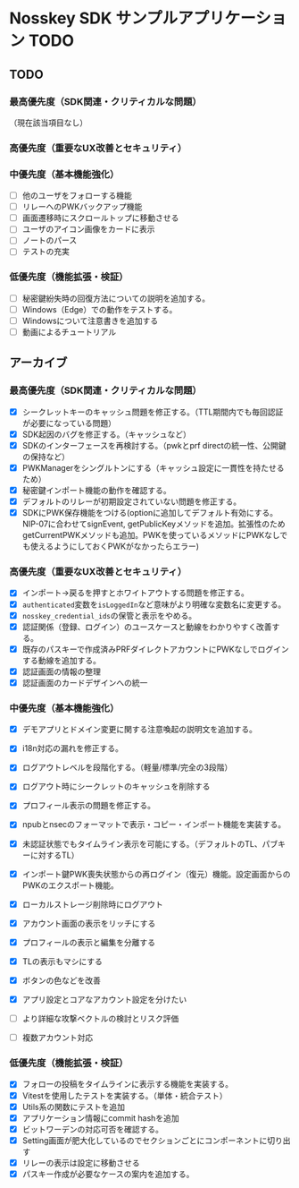 # Nosskey SDK サンプルアプリケーション TODO

## TODO

### 最高優先度（SDK関連・クリティカルな問題）
（現在該当項目なし）

### 高優先度（重要なUX改善とセキュリティ）

### 中優先度（基本機能強化）
- [ ] 他のユーザをフォローする機能
- [ ] リレーへのPWKバックアップ機能
- [ ] 画面遷移時にスクロールトップに移動させる
- [ ] ユーザのアイコン画像をカードに表示
- [ ] ノートのパース
- [ ] テストの充実

### 低優先度（機能拡張・検証）
- [ ] 秘密鍵紛失時の回復方法についての説明を追加する。
- [ ] Windows（Edge）での動作をテストする。
- [ ] Windowsについて注意書きを追加する
- [ ] 動画によるチュートリアル

## アーカイブ

### 最高優先度（SDK関連・クリティカルな問題）
- [x] シークレットキーのキャッシュ問題を修正する。（TTL期間内でも毎回認証が必要になっている問題）
- [x] SDK起因のバグを修正する。（キャッシュなど）
- [x] SDKのインターフェースを再検討する。（pwkとprf directの統一性、公開鍵の保持など）
- [x] PWKManagerをシングルトンにする（キャッシュ設定に一貫性を持たせるため）
- [x] 秘密鍵インポート機能の動作を確認する。
- [x] デフォルトのリレーが初期設定されていない問題を修正する。
- [x] SDKにPWK保存機能をつける(optionに追加してデフォルト有効にする。NIP-07に合わせてsignEvent, getPublicKeyメソッドを追加。拡張性のためgetCurrentPWKメソッドも追加。PWKを使っているメソッドにPWKなしでも使えるようにしておくPWKがなかったらエラー)

### 高優先度（重要なUX改善とセキュリティ）
- [x] インポート→戻るを押すとホワイトアウトする問題を修正する。
- [x] `authenticated`変数を`isLoggedIn`など意味がより明確な変数名に変更する。
- [x] `nosskey_credential_ids`の保管と表示をやめる。
- [x] 認証関係（登録、ログイン）のユースケースと動線をわかりやすく改善する。
- [x] 既存のパスキーで作成済みPRFダイレクトアカウントにPWKなしでログインする動線を追加する。
- [x] 認証画面の情報の整理
- [x] 認証画面のカードデザインへの統一

### 中優先度（基本機能強化）
- [x] デモアプリとドメイン変更に関する注意喚起の説明文を追加する。
- [x] i18n対応の漏れを修正する。
- [x] ログアウトレベルを段階化する。（軽量/標準/完全の3段階）
- [x] ログアウト時にシークレットのキャッシュを削除する
- [x] プロフィール表示の問題を修正する。
- [x] npubとnsecのフォーマットで表示・コピー・インポート機能を実装する。
- [x] 未認証状態でもタイムライン表示を可能にする。（デフォルトのTL、パブキーに対するTL）
- [x] インポート鍵PWK喪失状態からの再ログイン（復元）機能。設定画面からのPWKのエクスポート機能。
- [x] ローカルストレージ削除時にログアウト
- [x] アカウント画面の表示をリッチにする
- [x] プロフィールの表示と編集を分離する
- [x] TLの表示もマシにする
- [x] ボタンの色などを改善
- [x] アプリ設定とコアなアカウント設定を分けたい
- [ ] より詳細な攻撃ベクトルの検討とリスク評価
- [ ] 複数アカウント対応



### 低優先度（機能拡張・検証）
- [x] フォローの投稿をタイムラインに表示する機能を実装する。
- [x] Vitestを使用したテストを実装する。（単体・統合テスト）
- [x] Utils系の関数にテストを追加
- [x] アプリケーション情報にcommit hashを追加
- [x] ビットワーデンの対応可否を確認する。
- [x] Setting画面が肥大化しているのでセクションごとにコンポーネントに切り出す
- [x] リレーの表示は設定に移動させる
- [x] パスキー作成が必要なケースの案内を追加する。

